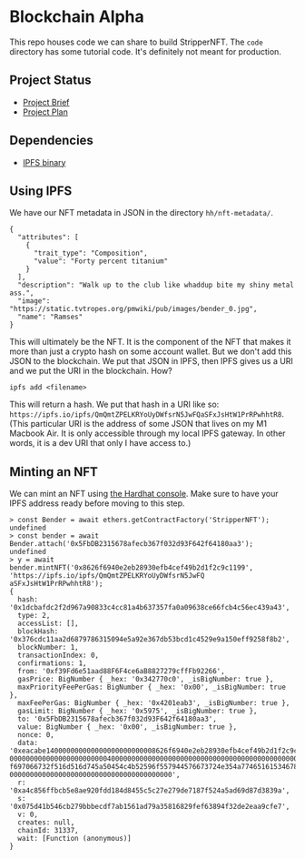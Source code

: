 # Blockchain Alpha

This repo houses code we can share to build StripperNFT. The `code` directory has some tutorial code. It's definitely not meant for production.

## Project Status

* [Project Brief][1]
* [Project Plan][2]

## Dependencies

- [IPFS binary][3]

## Using IPFS

We have our NFT metadata in JSON in the directory `hh/nft-metadata/`.

```
{
  "attributes": [
    {
      "trait_type": "Composition",
      "value": "Forty percent titanium"
    }
  ],
  "description": "Walk up to the club like whaddup bite my shiny metal ass.",
  "image": "https://static.tvtropes.org/pmwiki/pub/images/bender_0.jpg",
  "name": "Ramses"
}
```

This will ultimately be the NFT. It is the component of the NFT that makes it more than just a crypto hash on some account wallet. But we don't add this JSON to the blockchain. We put that JSON in IPFS, then IPFS gives us a URI and we put the URI in the blockchain. How?

```
ipfs add <filename>
```

This will return a hash. We put that hash in a URI like so: `https://ipfs.io/ipfs/QmQmtZPELKRYoUyDWfsrN5JwFQaSFxJsHtW1PrRPwhhtR8`. (This particular URI is the address of some JSON that lives on my M1 Macbook Air. It is only accessible through my local IPFS gateway. In other words, it is a dev URI that only I have access to.)

## Minting an NFT

We can mint an NFT using [the Hardhat console][4]. Make sure to have your IPFS address ready before moving to this step.

```
> const Bender = await ethers.getContractFactory('StripperNFT');
undefined
> const bender = await Bender.attach('0x5FbDB2315678afecb367f032d93F642f64180aa3');
undefined
> y = await bender.mintNFT('0x8626f6940e2eb28930efb4cef49b2d1f2c9c1199', 'https://ipfs.io/ipfs/QmQmtZPELKRYoUyDWfsrN5JwFQ
aSFxJsHtW1PrRPwhhtR8');
{
  hash: '0x1dcbafdc2f2d967a90833c4cc81a4b637357fa0a09638ce66fcb4c56ec439a43',
  type: 2,
  accessList: [],
  blockHash: '0x376cdc11aa2d6879786315094e5a92e367db53bcd1c4529e9a150eff9258f8b2',
  blockNumber: 1,
  transactionIndex: 0,
  confirmations: 1,
  from: '0xf39Fd6e51aad88F6F4ce6aB8827279cffFb92266',
  gasPrice: BigNumber { _hex: '0x342770c0', _isBigNumber: true },
  maxPriorityFeePerGas: BigNumber { _hex: '0x00', _isBigNumber: true },
  maxFeePerGas: BigNumber { _hex: '0x4201eab3', _isBigNumber: true },
  gasLimit: BigNumber { _hex: '0x5975', _isBigNumber: true },
  to: '0x5FbDB2315678afecb367f032d93F642f64180aa3',
  value: BigNumber { _hex: '0x00', _isBigNumber: true },
  nonce: 0,
  data: '0xeacabe140000000000000000000000008626f6940e2eb28930efb4cef49b2d1f2c9c119900000000000000000000000000000000000000
00000000000000000000000040000000000000000000000000000000000000000000000000000000000000004368747470733a2f2f697066732e696f2
f697066732f516d516d745a50454c4b52596f557944576673724e354a774651615346784a734874573150725250776868745238000000000000000000
0000000000000000000000000000000000000000',
  r: '0xa4c856ffbcb5e8ae920fdd184d8455c5c27e279de7187f524a5ad69d87d3839a',
  s: '0x075d41b546cb279bbbecdf7ab1561ad79a35816829fef63894f32de2eaa9cfe7',
  v: 0,
  creates: null,
  chainId: 31337,
  wait: [Function (anonymous)]
}

```

[1]: docs/project-brief.md "Brief"
[2]: docs/project-plan.md "Plan"
[3]: https://docs.ipfs.io/install/command-line/#system-requirements "IPFS"
[4]: https://hardhat.org/guides/hardhat-console.html "Hardhat console"
